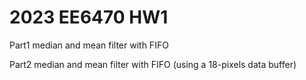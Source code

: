 # 2023 EE6470 HW1
Part1 median and mean filter with FIFO 

Part2 median and mean filter with FIFO (using a 18-pixels data buffer)
